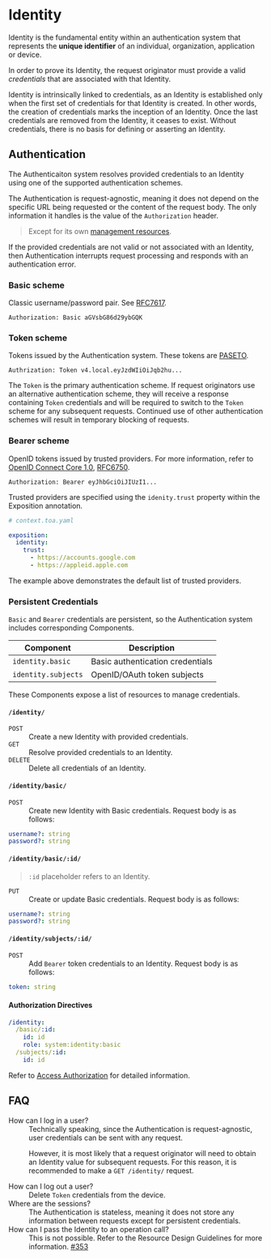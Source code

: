 # Identity

Identity is the fundamental entity within an authentication system that represents the **unique
identifier** of an
individual, organization, application or device.

In order to prove its Identity, the request originator must provide a valid _credentials_ that are
associated with that
Identity.

Identity is intrinsically linked to credentials, as an Identity is established only when the first
set of credentials
for that Identity is created.
In other words, the creation of credentials marks the inception of an Identity.
Once the last credentials are removed from the Identity, it ceases to exist.
Without credentials, there is no basis for defining or asserting an Identity.

## Authentication

The Authenticaiton system resolves provided credentials to an Identity using one of the supported
authentication
schemes.

The Authentication is request-agnostic, meaning it does not depend on the specific URL being
requested or the content of
the request body.
The only information it handles is the value of the `Authorization` header.

> Except for its own [management resources](#persistent-credentials).

If the provided credentials are not valid or not associated with an Identity, then Authentication
interrupts request
processing and responds with an authentication error.

### Basic scheme

Classic username/password pair. See [RFC7617](https://datatracker.ietf.org/doc/html/rfc7617).

```http
Authorization: Basic aGVsbG86d29ybGQK
```

### Token scheme

Tokens issued by the Authentication system. These tokens are [PASETO](https://paseto.io).

```http
Authrization: Token v4.local.eyJzdWIiOiJqb2hu...
```

The `Token` is the primary authentication scheme.
If request originators use an alternative authentication scheme, they will receive a response containing `Token`
credentials and will be required to switch to the `Token` scheme for any subsequent requests.
Continued use of other authentication schemes will result in temporary blocking of requests.

### Bearer scheme

OpenID tokens issued by trusted providers.
For more information, refer
to [OpenID Connect Core 1.0](https://openid.net/specs/openid-connect-core-1_0.html),
[RFC6750](https://datatracker.ietf.org/doc/html/rfc6750).

```http
Authorization: Bearer eyJhbGciOiJIUzI1...
```

Trusted providers are specified using the `idenity.trust` property within the Exposition annotation.

```yaml
# context.toa.yaml

exposition:
  identity:
    trust:
      - https://accounts.google.com
      - https://appleid.apple.com
```

The example above demonstrates the default list of trusted providers.

### Persistent Credentials

`Basic` and `Bearer` credentials are persistent, so the Authentication system includes corresponding
Components.

| Component           | Description                      |
|---------------------|----------------------------------|
| `identity.basic`    | Basic authentication credentials |
| `identity.subjects` | OpenID/OAuth token subjects      |

These Components expose a list of resources to manage credentials.

#### `/identity/`

<dl>
<dt><code>POST</code></dt>
<dd>Create a new Identity with provided credentials.</dd>
<dt><code>GET</code></dt>
<dd>Resolve provided credentials to an Identity.</dd>
<dt><code>DELETE</code></dt>
<dd>Delete all credentials of an Identity.</dd>
</dl>

#### `/identity/basic/`

<dl>
<dt><code>POST</code></dt>
<dd>Create new Identity with Basic credentials. Request body is as follows:
</dd>
</dl>

```yaml
username?: string
password?: string
```

#### `/identity/basic/:id/`

> `:id` placeholder refers to an Identity.

<dl>
<dt><code>PUT</code></dt>
<dd>Create or update Basic credentials. Request body is as follows:
</dd>
</dl>

```yaml
username?: string
password?: string
```

#### `/identity/subjects/:id/`

<dl>
<dt><code>POST</code></dt>
<dd>Add <code>Bearer</code> token credentials to an Identity. Request body is as follows:<br/>
</dd>
</dl>

```yaml
token: string
```

#### Authorization Directives

```yaml
/identity:
  /basic/:id:
    id: id
    role: system:identity:basic
  /subjects/:id:
    id: id
````

Refer to [Access Authorization](access.md) for detailed information.

## FAQ

<dl>
<dt>How can I log in a user?</dt>
<dd>
Technically speaking, since the Authentication is request-agnostic, user credentials
can be sent with any request.

However, it is most likely that a request originator will need to obtain an Identity value for
subsequent requests.
For this reason, it is recommended to make a `GET /identity/` request.
</dd>
<dt>How can I log out a user?</dt>
<dd>Delete <code>Token</code> credentials from the device.</dd>
<dt>Where are the sessions?</dt>
<dd>
The Authentication is stateless, meaning it does not store any information between
requests except for persistent credentials.</dd>
<dt>How can I pass the Identity to an operation call?</dt>
<dd>
This is not possible. Refer to the Resource Design Guidelines for more information.
<a href="https://github.com/toa-io/toa/issues/353">#353</a>
</dd>
</dl>
